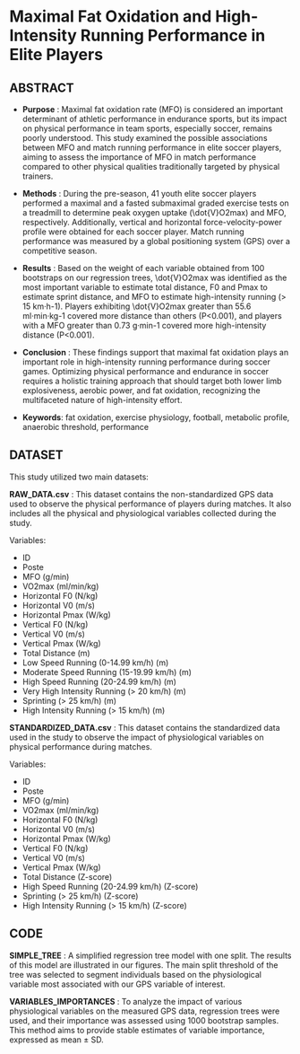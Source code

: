 # Maximal Fat Oxidation and High-Intensity Running Performance in Elite Players

## ABSTRACT
* **Purpose** :  Maximal fat oxidation rate (MFO) is considered an important determinant of athletic performance in endurance sports, but its impact on physical performance in team sports, especially soccer, remains poorly understood. This study examined the possible associations between MFO and match running performance in elite soccer players, aiming to assess the importance of MFO in match performance compared to other physical qualities traditionally targeted by physical trainers.
* **Methods** : During the pre-season, 41 youth elite soccer players performed a maximal and a fasted submaximal graded exercise tests on a treadmill to determine peak oxygen uptake (\dot{V}O2max) and MFO, respectively. Additionally, vertical and horizontal force-velocity-power profile were obtained for each soccer player. Match running performance was measured by a global positioning system (GPS) over a competitive season. 
* **Results** :  Based on the weight of each variable obtained from 100 bootstraps on our regression trees, \dot{V}O2max was identified as the most important variable to estimate total distance, F0 and Pmax to estimate sprint distance, and MFO to estimate high-intensity running (> 15 km·h-1). Players exhibiting \dot{V}O2max greater than 55.6 ml·min·kg-1 covered more distance than others (P<0.001), and players with a MFO greater than 0.73 g·min-1 covered more high-intensity distance (P<0.001).
* **Conclusion** : These findings support that maximal fat oxidation plays an important role in high-intensity running performance during soccer games. Optimizing physical performance and endurance in soccer requires a holistic training approach that should target both lower limb explosiveness, aerobic power, and fat oxidation, recognizing the multifaceted nature of high-intensity effort.  

* **Keywords**: fat oxidation, exercise physiology, football, metabolic profile, anaerobic threshold, performance


## DATASET
This study utilized two main datasets: 

**RAW_DATA.csv** : This dataset contains the non-standardized GPS data used to observe the physical performance of players during matches. It also includes all the physical and physiological variables collected during the study.

Variables:
* ID 
* Poste
* MFO (g/min)
* VO2max (ml/min/kg)
* Horizontal F0 (N/kg)
* Horizontal V0 (m/s)
* Horizontal Pmax (W/kg)
* Vertical F0 (N/kg)
* Vertical V0 (m/s)
* Vertical Pmax (W/kg)
* Total Distance (m)
* Low Speed Running (0-14.99 km/h) (m)
* Moderate Speed Running (15-19.99 km/h) (m)
* High Speed Running (20-24.99 km/h) (m)
* Very High Intensity Running (> 20 km/h) (m)
* Sprinting (> 25 km/h) (m)
* High Intensity Running (> 15 km/h) (m)


**STANDARDIZED_DATA.csv** : This dataset contains the standardized data used in the study to observe the impact of physiological variables on physical performance during matches.

Variables:
* ID 
* Poste
* MFO (g/min)
* VO2max (ml/min/kg)
* Horizontal F0 (N/kg)
* Horizontal V0 (m/s)
* Horizontal Pmax (W/kg)
* Vertical F0 (N/kg)
* Vertical V0 (m/s)
* Vertical Pmax (W/kg)
* Total Distance (Z-score)
* High Speed Running (20-24.99 km/h) (Z-score)
* Sprinting (> 25 km/h) (Z-score)
* High Intensity Running (> 15 km/h) (Z-score)

## CODE 

**SIMPLE_TREE** :  A simplified regression tree model with one split. The results of this model are illustrated in our figures. The main split threshold of the tree was selected to segment individuals based on the physiological variable most associated with our GPS variable of interest.

**VARIABLES_IMPORTANCES** : To analyze the impact of various physiological variables on the measured GPS data, regression trees were used, and their importance was assessed using 1000 bootstrap samples. This method aims to provide stable estimates of variable importance, expressed as mean ± SD. 

